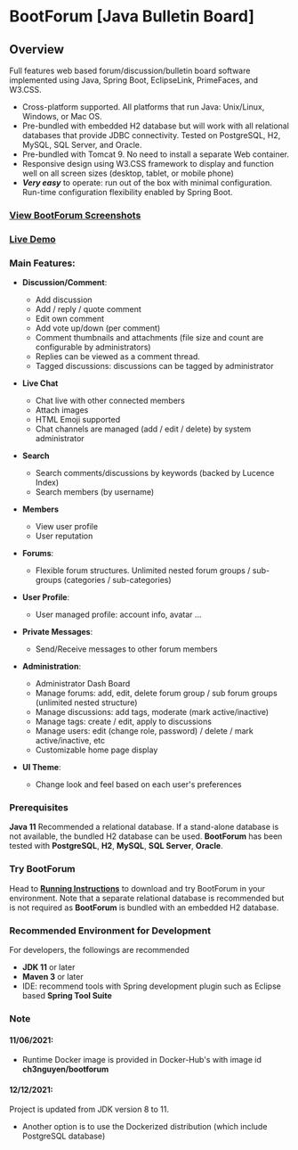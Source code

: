 # BootForum [Java Bulletin Board]

## Overview
Full features web based forum/discussion/bulletin board software implemented using Java, Spring Boot, EclipseLink, PrimeFaces, and W3.CSS.

* Cross-platform supported. All platforms that run Java: Unix/Linux, Windows, or Mac OS.
* Pre-bundled with embedded H2 database but will work with all relational databases that provide JDBC connectivity. Tested on PostgreSQL, H2, MySQL, SQL Server, and Oracle.
* Pre-bundled with Tomcat 9. No need to install a separate Web container.
* Responsive design using W3.CSS framework to display and function well on all screen sizes (desktop, tablet, or mobile phone)
* _**Very easy**_ to operate: run out of the box with minimal configuration. Run-time configuration flexibility enabled by Spring Boot.

###  [**View BootForum Screenshots**](Screenshots.md "Screenshots")

### [**Live Demo**](http://softunify.com:8080/BootForum "BootForum Demo")

### Main Features:

* **Discussion/Comment**:
  * Add discussion
  * Add / reply / quote comment
  * Edit own comment
  * Add vote up/down (per comment)
  * Comment thumbnails and attachments (file size and count are configurable by administrators)
  * Replies can be viewed as a comment thread.
  * Tagged discussions: discussions can be tagged by administrator

* **Live Chat**
  * Chat live with other connected members
  * Attach images
  * HTML Emoji supported
  * Chat channels are managed (add / edit / delete) by system administrator

* **Search**
  * Search comments/discussions by keywords (backed by Lucence Index)
  * Search members (by username)

* **Members**
  * View user profile
  * User reputation

* **Forums**:
  * Flexible forum structures. Unlimited nested forum groups / sub-groups (categories / sub-categories)

* **User Profile**:
  * User managed profile: account info, avatar ...

* **Private Messages**:
  * Send/Receive messages to other forum members 

* **Administration**:
  * Administrator Dash Board
  * Manage forums: add, edit, delete forum group / sub forum groups (unlimited nested structure)
  * Manage discussions: add tags, moderate (mark active/inactive)
  * Manage tags: create / edit, apply to discussions
  * Manage users: edit (change role, password) / delete / mark active/inactive, etc
  * Customizable home page display

* **UI Theme**: 
  * Change look and feel based on each user's preferences
  
### Prerequisites
**Java 11**
Recommended a relational database. If a stand-alone database is not available, the bundled H2 database can be used. **BootForum** has been tested with **PostgreSQL**, **H2**, **MySQL**, **SQL Server**, **Oracle**.

### Try BootForum
Head to [**Running Instructions**](Running.md "Running Instructions") to download and try BootForum in your environment. Note that a separate relational database is recommended but is not required as **BootForum** is bundled with an embedded H2 database.

### Recommended Environment for Development
For developers, the followings are recommended
* **JDK 11** or later
* **Maven 3** or later
* IDE: recommend tools with Spring development plugin such as Eclipse based **Spring Tool Suite**

### Note

#### 11/06/2021:
* Runtime Docker image is provided in Docker-Hub's with image id **ch3nguyen/bootforum**
 
#### 12/12/2021:
Project is updated from JDK version 8 to 11.
* Another option is to use the Dockerized distribution (which include PostgreSQL database)